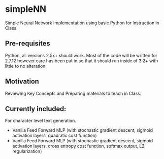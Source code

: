 # simpleNN

Simple Neural Network Implementation using basic Python for Instruction in Class

## Pre-requisites
Python, all versions 2.5x+ should work. Most of the code will be written for 2.7.12 however care has been put in so that it should run inside of 3.2+ with little to no alteration.

## Motivation
Reviewing Key Concepts and Preparing materials to teach in Class.

## Currently included:
For character level text generation.
- Vanilla Feed Forward MLP (with stochastic gradient descent, sigmoid activation layers, quadratic cost function)
- Vanilla Feed Forward MLP (with stochastic gradient descent, sigmoid activation layers, cross entropy cost function, softmax output, L2 regularization) 